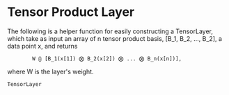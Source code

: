 # Tensor Product Layer

The following is a helper function for easily constructing a TensorLayer, which
take as input an array of n tensor product basis, [B_1, B_2, ..., B_2], a data
point x, and returns

            W ⨀ [B_1(x[1]) ⨂ B_2(x[2]) ⨂ ... ⨂ B_n(x[n])],

where W is the layer's weight.

```@docs
TensorLayer
```
